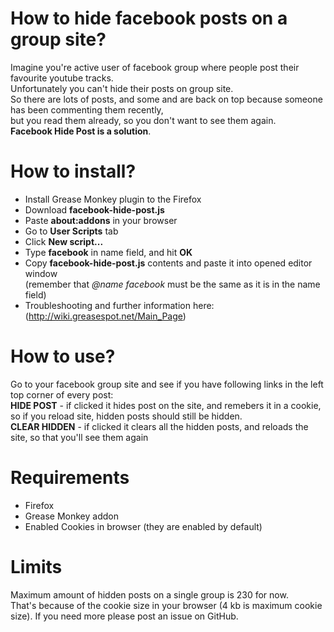 # How to hide facebook posts on a group site?
Imagine you're active user of facebook group where people post their favourite youtube tracks.<br>
Unfortunately you can't hide their posts on group site.<br>
So there are lots of posts, and some and are back on top because someone has been commenting them recently,<br> 
but you read them already, so you don't want to see them again.<br>
**Facebook Hide Post is a solution**.

# How to install?
- Install Grease Monkey plugin to the Firefox
- Download **facebook-hide-post.js** 
- Paste **about:addons** in your browser
- Go to **User Scripts** tab
- Click **New script...**
- Type **facebook** in name field, and hit **OK**
- Copy **facebook-hide-post.js** contents and paste it into opened editor window <br>
  (remember that *@name facebook* must be the same as it is in the name field)
- Troubleshooting and further information here: <br>
  (http://wiki.greasespot.net/Main_Page)
 
# How to use?
Go to your facebook group site and see if you have following links in the left top corner of every post:<br>
 **HIDE POST** - if clicked it hides post on the site, and remebers it in a cookie, so if you reload site, hidden posts should still be hidden.<br>
 **CLEAR HIDDEN** - if clicked it clears all the hidden posts, and reloads the site, so that you'll see them again
  
# Requirements
- Firefox
- Grease Monkey addon
- Enabled Cookies in browser (they are enabled by default)

# Limits
Maximum amount of hidden posts on a single group is 230 for now. <br>
That's because of the cookie size in your browser (4 kb is maximum cookie size).
If you need more please post an issue on GitHub.

